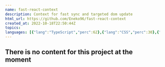 ```yaml
---
name: fast-react-context
description: Context for fast sync and targeted dom update
html_url: https://github.com/Eneko96/fast-react-context
created_at: 2022-10-18T22:50:44Z
topics: 
languages: [{"lang":"TypeScript","perc":62},{"lang":"CSS","perc":30},{"lang":"HTML","perc":6}]
---
```

## There is no content for this project at the moment